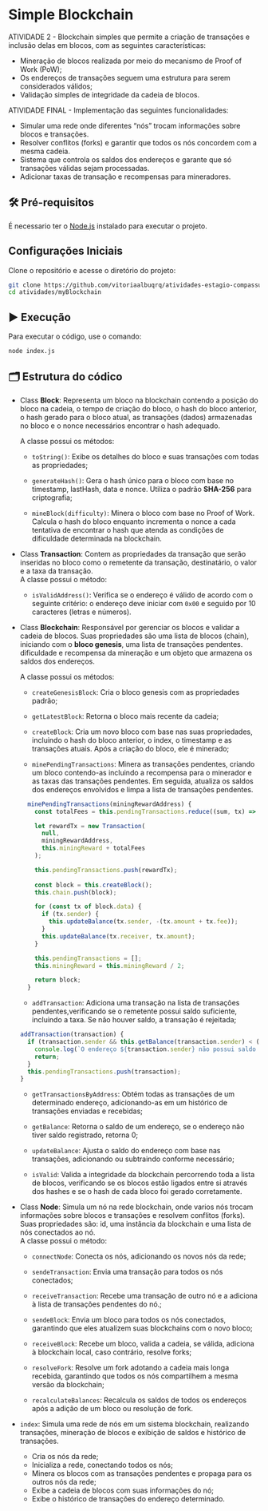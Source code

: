 # Simple Blockchain 
ATIVIDADE 2 - Blockchain simples que permite a criação de transações e inclusão delas em blocos, com as seguintes características:
- Mineração de blocos realizada por meio do mecanismo de Proof of Work (PoW);
- Os endereços de transações seguem uma estrutura para serem considerados válidos;
- Validação simples de integridade da cadeia de blocos.
  
ATIVIDADE FINAL - Implementação das seguintes funcionalidades:
- Simular uma rede onde diferentes “nós” trocam informações sobre blocos e transações.
- Resolver conflitos (forks) e garantir que todos os nós concordem com a mesma cadeia.
- Sistema que controla os saldos dos endereços e garante que só transações válidas sejam processadas.
- Adicionar taxas de transação e recompensas para mineradores.

## 🛠️ Pré-requisitos
É necessario ter o [Node.js](https://nodejs.org/) instalado para executar o projeto.

## Configurações Iniciais

Clone o repositório e acesse o diretório do projeto:
  ```bash
  git clone https://github.com/vitoriaalbuqrq/atividades-estagio-compassuol.git
  cd atividades/myBlockchain
  ```

## ▶️ Execução
Para executar o código, use o comando:
```bash
node index.js
```
## 🗂️ Estrutura do códico
- Class **Block**:
    Representa um bloco na blockchain contendo a posição do bloco na cadeia, o tempo de criação do bloco, o hash do bloco anterior, o hash gerado para o bloco atual, as transações (dados) armazenadas no bloco e o nonce necessários encontrar o hash adequado.<br/>

  A classe possui os métodos:
  - `toString()`: Exibe os detalhes do bloco e suas transações com todas as propriedades;
  
  - `generateHash()`: Gera o hash único para o bloco com base no timestamp, lastHash, data e nonce. Utiliza o padrão **SHA-256** para criptografia;

  - `mineBlock(difficulty)`: Minera o bloco com base no Proof of Work. Calcula o hash do bloco enquanto incrementa o nonce a cada tentativa de encontrar o hash que atenda as condições de dificuldade determinada na blockchain.
  
- Class **Transaction**: Contem as propriedades da transação que serão inseridas no bloco como o remetente da transação, destinatário, o valor e a taxa da transação.<br/>
  A classe possui o método:
  - `isValidAddress()`: Verifica se o endereço é válido de acordo com o seguinte critério: o endereço deve iniciar com `0x00` e seguido por 10 caracteres (letras e números).

- Class **Blockchain**: Responsável por gerenciar os blocos e validar a cadeia de blocos. Suas propriedades são uma lista de blocos (chain), iniciando com o **bloco genesis**, uma lista de transações pendentes. dificuldade e recompensa da mineração e um objeto que armazena os saldos dos endereços.<br/>
  
  A classe possui os métodos:
  - `createGenesisBlock`: Cria o bloco genesis com as propriedades padrão;
  
  - `getLatestBlock`: Retorna o bloco mais recente da cadeia;

  - `createBlock`: Cria um novo bloco com base nas suas propriedades, incluindo o hash do bloco anterior, o index, o timestamp e as transações atuais. Após a criação do bloco, ele é minerado;
  
  - `minePendingTransactions`: Minera as transações pendentes, criando um bloco contendo-as incluindo a recompensa para o minerador e as taxas das transações pendentes. Em seguida, atualiza os saldos dos endereços envolvidos e limpa a lista de transações pendentes.
  ```javascript
    minePendingTransactions(miningRewardAddress) {
      const totalFees = this.pendingTransactions.reduce((sum, tx) => sum + tx.fee, 0);

      let rewardTx = new Transaction(
        null,
        miningRewardAddress,
        this.miningReward + totalFees
      );

      this.pendingTransactions.push(rewardTx);
      
      const block = this.createBlock();
      this.chain.push(block);

      for (const tx of block.data) {
        if (tx.sender) {
          this.updateBalance(tx.sender, -(tx.amount + tx.fee));
        }
        this.updateBalance(tx.receiver, tx.amount);
      }

      this.pendingTransactions = [];
      this.miningReward = this.miningReward / 2;

      return block;
    }
  ```

  - `addTransaction`: Adiciona uma transação na lista de transações pendentes,verificando se o remetente possui saldo suficiente, incluindo a taxa. Se não houver saldo, a transação é rejeitada;
  ```javascript
  addTransaction(transaction) {
    if (transaction.sender && this.getBalance(transaction.sender) < (transaction.amount + transaction.fee)) {
      console.log(`O endereço ${transaction.sender} não possui saldo suficiente!`);
      return;
    }
    this.pendingTransactions.push(transaction);
  }
  ```
  
  - `getTransactionsByAddress`: Obtém todas as transações de um determinado endereço, adicionando-as em um histórico de transações enviadas e recebidas;
  
  - `getBalance`: Retorna o saldo de um endereço, se o endereço não tiver saldo registrado, retorna 0;
  
  - `updateBalance`: Ajusta o saldo do endereço com base nas transações, adicionando ou subtraindo conforme necessário;
  
  - `isValid`: Valida a integridade da blockchain percorrendo toda a lista de blocos, verificando se os blocos estão ligados entre si através dos hashes e se o hash de cada bloco foi gerado corretamente.

- Class **Node**: Simula um nó na rede blockchain, onde varios nós trocam informações sobre blocos e transações e resolvem conflitos (forks). Suas propriedades são: id, uma instância da blockchain e uma lista de nós conectados ao nó.<br/>
  A classe possui o método:
  
  - `connectNode`: Conecta os nós, adicionando os novos nós da rede;
  
  - `sendeTransaction`: Envia uma transação para todos os nós conectados;
  
  - `receiveTransaction`: Recebe uma transação de outro nó e a adiciona à lista de transações pendentes do nó.;
  
  - `sendeBlock`: Envia um bloco para todos os nós conectados, garantindo que eles atualizem suas blockchains com o novo bloco;
  
  - `receiveBlock`: Recebe um bloco, valida a cadeia, se válida, adiciona à blockchain local, caso contrário, resolve forks;
  
  - `resolveFork`: Resolve um fork adotando a cadeia mais longa recebida, garantindo que todos os nós compartilhem a mesma versão da blockchain;
  
  - `recalculateBalances`: Recalcula os saldos de todos os endereços após a adição de um bloco ou resolução de fork.

- `index`: Simula uma rede de nós em um sistema blockchain, realizando transações, mineração de blocos e exibição de saldos e histórico de transações. 
  - Cria os nós da rede;
  - Inicializa a rede, conectando todos os nós; 
  - Minera os blocos com as transações pendentes e propaga para os outros nós da rede; 
  - Exibe a cadeia de blocos com suas informações do nó;
  - Exibe o histórico de transações do endereço determinado.
